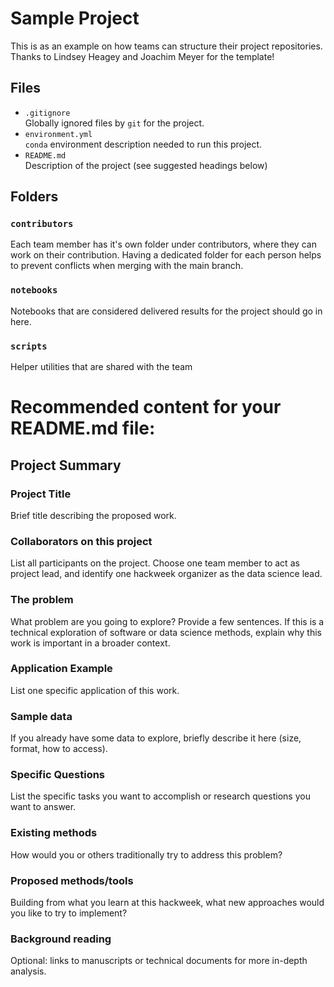 # Sample Project

This is as an example on how teams can structure their project repositories. Thanks to Lindsey Heagey and Joachim Meyer for the template!

## Files

* `.gitignore`
<br> Globally ignored files by `git` for the project.
* `environment.yml`
<br> `conda` environment description needed to run this project.
* `README.md`
<br> Description of the project (see suggested headings below)

## Folders

### `contributors`
Each team member has it's own folder under contributors, where they can work on their contribution. Having a dedicated folder for each person helps to prevent conflicts when merging with the main branch.

### `notebooks`
Notebooks that are considered delivered results for the project should go in here.

### `scripts`
Helper utilities that are shared with the team

# Recommended content for your README.md file:

## Project Summary

### Project Title

Brief title describing the proposed work.

### Collaborators on this project

List all participants on the project. Choose one team member to act as project lead, and identify one hackweek organizer as the data science lead.

### The problem

What problem are you going to explore? Provide a few sentences. If this is a technical exploration of software or data science methods, explain why this work is important in a broader context.

### Application Example

List one specific application of this work.

### Sample data

If you already have some data to explore, briefly describe it here (size, format, how to access).

### Specific Questions

List the specific tasks you want to accomplish or research questions you want to answer.

### Existing methods

How would you or others traditionally try to address this problem?

### Proposed methods/tools

Building from what you learn at this hackweek, what new approaches would you like to try to implement?

### Background reading

Optional: links to manuscripts or technical documents for more in-depth analysis.

